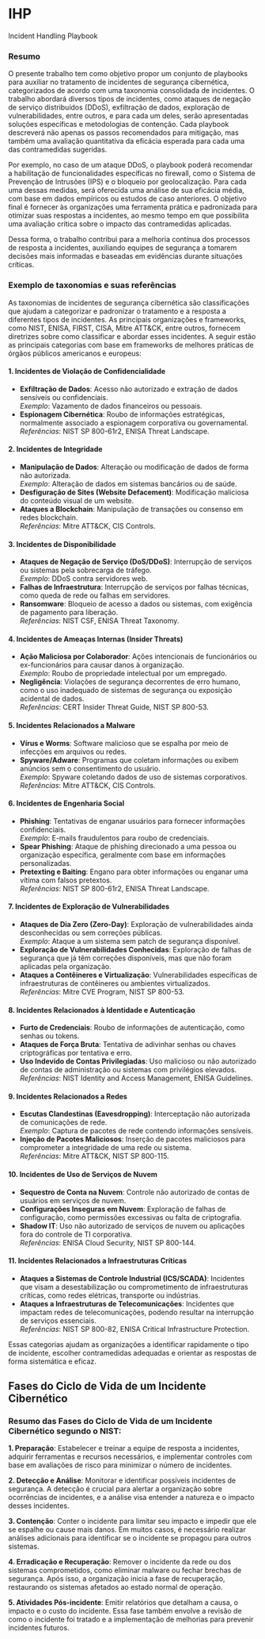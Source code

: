 # IHP
Incident Handling Playbook

### Resumo

O presente trabalho tem como objetivo propor um conjunto de playbooks para auxiliar no tratamento de incidentes de segurança cibernética, categorizados de acordo com uma taxonomia consolidada de incidentes. O trabalho abordará diversos tipos de incidentes, como ataques de negação de serviço distribuídos (DDoS), exfiltração de dados, exploração de vulnerabilidades, entre outros, e para cada um deles, serão apresentadas soluções específicas e metodologias de contenção. Cada playbook descreverá não apenas os passos recomendados para mitigação, mas também uma avaliação quantitativa da eficácia esperada para cada uma das contramedidas sugeridas.

Por exemplo, no caso de um ataque DDoS, o playbook poderá recomendar a habilitação de funcionalidades específicas no firewall, como o Sistema de Prevenção de Intrusões (IPS) e o bloqueio por geolocalização. Para cada uma dessas medidas, será oferecida uma análise de sua eficácia média, com base em dados empíricos ou estudos de caso anteriores. O objetivo final é fornecer às organizações uma ferramenta prática e padronizada para otimizar suas respostas a incidentes, ao mesmo tempo em que possibilita uma avaliação crítica sobre o impacto das contramedidas aplicadas.

Dessa forma, o trabalho contribui para a melhoria contínua dos processos de resposta a incidentes, auxiliando equipes de segurança a tomarem decisões mais informadas e baseadas em evidências durante situações críticas.

### Exemplo de taxonomias e suas referências

As taxonomias de incidentes de segurança cibernética são classificações que ajudam a categorizar e padronizar o tratamento e a resposta a diferentes tipos de incidentes. As principais organizações e frameworks, como NIST, ENISA, FIRST, CISA, Mitre ATT&CK, entre outros, fornecem diretrizes sobre como classificar e abordar esses incidentes. A seguir estão as principais categorias com base em frameworks de melhores práticas de órgãos públicos americanos e europeus:

#### 1. **Incidentes de Violação de Confidencialidade**
   - **Exfiltração de Dados**: Acesso não autorizado e extração de dados sensíveis ou confidenciais.  
     _Exemplo_: Vazamento de dados financeiros ou pessoais.
   - **Espionagem Cibernética**: Roubo de informações estratégicas, normalmente associado a espionagem corporativa ou governamental.  
     _Referências_: NIST SP 800-61r2, ENISA Threat Landscape.

#### 2. **Incidentes de Integridade**
   - **Manipulação de Dados**: Alteração ou modificação de dados de forma não autorizada.  
     _Exemplo_: Alteração de dados em sistemas bancários ou de saúde.
   - **Desfiguração de Sites (Website Defacement)**: Modificação maliciosa do conteúdo visual de um website.
   - **Ataques a Blockchain**: Manipulação de transações ou consenso em redes blockchain.  
     _Referências_: Mitre ATT&CK, CIS Controls.

#### 3. **Incidentes de Disponibilidade**
   - **Ataques de Negação de Serviço (DoS/DDoS)**: Interrupção de serviços ou sistemas pela sobrecarga de tráfego.  
     _Exemplo_: DDoS contra servidores web.
   - **Falhas de Infraestrutura**: Interrupção de serviços por falhas técnicas, como queda de rede ou falhas em servidores.
   - **Ransomware**: Bloqueio de acesso a dados ou sistemas, com exigência de pagamento para liberação.  
     _Referências_: NIST CSF, ENISA Threat Taxonomy.

#### 4. **Incidentes de Ameaças Internas (Insider Threats)**
   - **Ação Maliciosa por Colaborador**: Ações intencionais de funcionários ou ex-funcionários para causar danos à organização.  
     _Exemplo_: Roubo de propriedade intelectual por um empregado.
   - **Negligência**: Violações de segurança decorrentes de erro humano, como o uso inadequado de sistemas de segurança ou exposição acidental de dados.  
     _Referências_: CERT Insider Threat Guide, NIST SP 800-53.

#### 5. **Incidentes Relacionados a Malware**
   - **Vírus e Worms**: Software malicioso que se espalha por meio de infecções em arquivos ou redes.
   - **Spyware/Adware**: Programas que coletam informações ou exibem anúncios sem o consentimento do usuário.  
     _Exemplo_: Spyware coletando dados de uso de sistemas corporativos.  
     _Referências_: Mitre ATT&CK, CIS Controls.

#### 6. **Incidentes de Engenharia Social**
   - **Phishing**: Tentativas de enganar usuários para fornecer informações confidenciais.  
     _Exemplo_: E-mails fraudulentos para roubo de credenciais.
   - **Spear Phishing**: Ataque de phishing direcionado a uma pessoa ou organização específica, geralmente com base em informações personalizadas.
   - **Pretexting e Baiting**: Engano para obter informações ou enganar uma vítima com falsos pretextos.  
     _Referências_: NIST SP 800-61r2, ENISA Threat Landscape.

#### 7. **Incidentes de Exploração de Vulnerabilidades**
   - **Ataques de Dia Zero (Zero-Day)**: Exploração de vulnerabilidades ainda desconhecidas ou sem correções públicas.  
     _Exemplo_: Ataque a um sistema sem patch de segurança disponível.
   - **Exploração de Vulnerabilidades Conhecidas**: Exploração de falhas de segurança que já têm correções disponíveis, mas que não foram aplicadas pela organização.
   - **Ataques a Contêineres e Virtualização**: Vulnerabilidades específicas de infraestruturas de contêineres ou ambientes virtualizados.  
     _Referências_: Mitre CVE Program, NIST SP 800-53.

#### 8. **Incidentes Relacionados à Identidade e Autenticação**
   - **Furto de Credenciais**: Roubo de informações de autenticação, como senhas ou tokens.
   - **Ataques de Força Bruta**: Tentativa de adivinhar senhas ou chaves criptográficas por tentativa e erro.
   - **Uso Indevido de Contas Privilegiadas**: Uso malicioso ou não autorizado de contas de administração ou sistemas com privilégios elevados.  
     _Referências_: NIST Identity and Access Management, ENISA Guidelines.

#### 9. **Incidentes Relacionados a Redes**
   - **Escutas Clandestinas (Eavesdropping)**: Interceptação não autorizada de comunicações de rede.  
     _Exemplo_: Captura de pacotes de rede contendo informações sensíveis.
   - **Injeção de Pacotes Maliciosos**: Inserção de pacotes maliciosos para comprometer a integridade de uma rede ou sistema.  
     _Referências_: Mitre ATT&CK, NIST SP 800-115.

#### 10. **Incidentes de Uso de Serviços de Nuvem**
   - **Sequestro de Conta na Nuvem**: Controle não autorizado de contas de usuários em serviços de nuvem.
   - **Configurações Inseguras em Nuvem**: Exploração de falhas de configuração, como permissões excessivas ou falta de criptografia.
   - **Shadow IT**: Uso não autorizado de serviços de nuvem ou aplicações fora do controle de TI corporativa.  
     _Referências_: ENISA Cloud Security, NIST SP 800-144.

#### 11. **Incidentes Relacionados a Infraestruturas Críticas**
   - **Ataques a Sistemas de Controle Industrial (ICS/SCADA)**: Incidentes que visam a desestabilização ou comprometimento de infraestruturas críticas, como redes elétricas, transporte ou indústrias.
   - **Ataques a Infraestruturas de Telecomunicações**: Incidentes que impactam redes de telecomunicações, podendo resultar na interrupção de serviços essenciais.  
     _Referências_: NIST SP 800-82, ENISA Critical Infrastructure Protection.

Essas categorias ajudam as organizações a identificar rapidamente o tipo de incidente, escolher contramedidas adequadas e orientar as respostas de forma sistemática e eficaz.

## Fases do Ciclo de Vida de um Incidente Cibernético
### Resumo das Fases do Ciclo de Vida de um Incidente Cibernético segundo o NIST:

**1. Preparação**: Estabelecer e treinar a equipe de resposta a incidentes, adquirir ferramentas e recursos necessários, e implementar controles com base em avaliações de risco para minimizar o número de incidentes.

**2. Detecção e Análise**: Monitorar e identificar possíveis incidentes de segurança. A detecção é crucial para alertar a organização sobre ocorrências de incidentes, e a análise visa entender a natureza e o impacto desses incidentes.

**3. Contenção**: Conter o incidente para limitar seu impacto e impedir que ele se espalhe ou cause mais danos. Em muitos casos, é necessário realizar análises adicionais para identificar se o incidente se propagou para outros sistemas.

**4. Erradicação e Recuperação**: Remover o incidente da rede ou dos sistemas comprometidos, como eliminar malware ou fechar brechas de segurança. Após isso, a organização inicia a fase de recuperação, restaurando os sistemas afetados ao estado normal de operação.

**5. Atividades Pós-incidente**: Emitir relatórios que detalham a causa, o impacto e o custo do incidente. Essa fase também envolve a revisão de como o incidente foi tratado e a implementação de melhorias para prevenir incidentes futuros.

